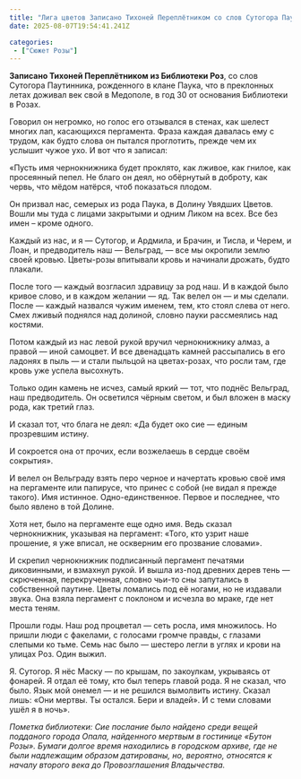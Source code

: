 ```yaml
---
title: "Лига цветов Записано Тихоней Переплётником со слов Сутогора Паутинника"
date: 2025-08-07T19:54:41.241Z

categories:
 - ["Сюжет Розы"]
---
```


**Записано Тихоней Переплётником из Библиотеки Роз**, со слов Сутогора
Паутинника, рожденного в клане Паука, что в преклонных летах доживал век
свой в Медополе, в год 30 от основания Библиотеки в Розах.

Говорил он негромко, но голос его отзывался в стенах, как шелест многих
лап, касающихся пергамента. Фраза каждая давалась ему с трудом, как
будто слова он пытался проглотить, прежде чем их услышит чужое ухо. И
вот что я записал:

«Пусть имя чернокнижника будет проклято, как лживое, как гнилое, как
просеянный пепел. Не благо он деял, но обёрнутый в доброту, как червь,
что мёдом натёрся, чтоб показаться плодом.

Он призвал нас, семерых из рода Паука, в Долину Увядших Цветов. Вошли мы
туда с лицами закрытыми и одним Ликом на всех. Все без имен – кроме
одного.

Каждый из нас, и я — Сутогор, и Ардмила, и Брачин, и Тисла, и Черем, и
Лоан, и предводитель наш — Вельград, — все мы окропили землю своей
кровью. Цветы-розы впитывали кровь и начинали дрожать, будто плакали.

После того — каждый возгласил здравицу за род наш. И в каждой было
кривое слово, и в каждом желании — яд. Так велел он — и мы сделали.
После — каждый назвался чужим именем, тем, кто стоял слева от него. Смех
лживый поднялся над долиной, словно пауки рассмеялись над костями.

Потом каждый из нас левой рукой вручил чернокнижнику алмаз, а правой —
иной самоцвет. И все двенадцать камней рассыпались в его ладонях в пыль
— и стали пыльцой на цветах-розах, что росли там, где кровь уже успела
высохнуть.

Только один камень не исчез, самый яркий — тот, что поднёс Вельград, наш
предводитель. Он осветился чёрным светом, и был вложен в маску рода, как
третий глаз.

И сказал тот, что блага не деял: «Да будет око сие — единым прозревшим
истину.

И сокроется она от прочих, если возжелаешь в сердце своём сокрытия».

И велел он Вельграду взять перо черное и начертать кровью своё имя на
пергаменте или папирусе, что принес с собой (не видал я прежде такого).
Имя истинное. Одно-единственное. Первое и последнее, что было явлено в
той Долине.

Хотя нет, было на пергаменте еще одно имя. Ведь сказал чернокнижник,
указывая на пергамент: «Того, кто узрит наше прошение, я уже вписал, не
оскверним его прозвание словами».

И скрепил чернокнижник подписанный пергамент печатями диковинными, и
взмахнул рукой. И вышла из-под древних дерев тень — скрюченная,
перекрученная, словно чьи-то сны запутались в собственной паутине. Цветы
ломались под её ногами, но не издавали звука. Она взяла пергамент с
поклоном и исчезла во мраке, где нет места теням.

Прошли годы. Наш род процветал — сеть росла, имя множилось. Но пришли
люди с факелами, с голосами громче правды, с глазами слепыми ко тьме.
Семь нас было — шестеро легли в углях и крови на улицах Роз. Один выжил.

Я. Сутогор. Я нёс Маску — по крышам, по закоулкам, укрываясь от фонарей.
Я отдал её тому, кто был теперь главой рода. Я не сказал, что было. Язык
мой онемел — и не решился вымолвить истину. Сказал лишь: «Они мертвы. Ты
остался. Бери и владей». И с теми словами ушёл я в ночь».

*Пометка библиотеки: Сие послание было найдено среди вещей подданого
города Опала, найденного мертвым в гостинице «Бутон Розы». Бумаги долгое
время находились в городском архиве, где не были надлежащим образом
датированы, но, вероятно, относятся к началу второго века до
Провозглашения Владычества.*
